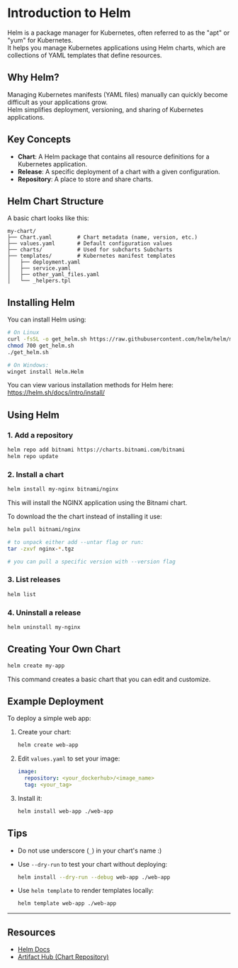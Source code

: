 # Introduction to Helm

Helm is a package manager for Kubernetes, often referred to as the "apt" or "yum" for Kubernetes.<br>It helps you manage Kubernetes applications using Helm charts, which are collections of YAML templates that define resources.

## Why Helm?

Managing Kubernetes manifests (YAML files) manually can quickly become difficult as your applications grow.<br>
Helm simplifies deployment, versioning, and sharing of Kubernetes applications.

## Key Concepts

- **Chart**: A Helm package that contains all resource definitions for a Kubernetes application.
- **Release**: A specific deployment of a chart with a given configuration.
- **Repository**: A place to store and share charts.

## Helm Chart Structure

A basic chart looks like this:

```
my-chart/
├── Chart.yaml        # Chart metadata (name, version, etc.)
├── values.yaml       # Default configuration values
├── charts/           # Used for subcharts Subcharts
├── templates/        # Kubernetes manifest templates
│   ├── deployment.yaml
│   ├── service.yaml
│   ├── other_yaml_files.yaml
│   └── _helpers.tpl
```

## Installing Helm

You can install Helm using:

```bash
# On Linux
curl -fsSL -o get_helm.sh https://raw.githubusercontent.com/helm/helm/main/scripts/get-helm-3
chmod 700 get_helm.sh
./get_helm.sh

# On Windows:
winget install Helm.Helm
```

You can view various installation methods for Helm here: https://helm.sh/docs/intro/install/

## Using Helm

### 1. Add a repository

```bash
helm repo add bitnami https://charts.bitnami.com/bitnami
helm repo update
```

### 2. Install a chart

```bash
helm install my-nginx bitnami/nginx
```

This will install the NGINX application using the Bitnami chart.

To download the the chart instead of installing it use:

```bash
helm pull bitnami/nginx

# to unpack either add --untar flag or run:
tar -zxvf nginx-*.tgz

# you can pull a specific version with --version flag
```
### 3. List releases

```bash
helm list
```

### 4. Uninstall a release

```bash
helm uninstall my-nginx
```

## Creating Your Own Chart

```bash
helm create my-app
```

This command creates a basic chart that you can edit and customize.

## Example Deployment

To deploy a simple web app:

1. Create your chart:
   ```bash
   helm create web-app
   ```

2. Edit `values.yaml` to set your image:
   ```yaml
   image:
     repository: <your_dockerhub>/<image_name>
     tag: <your_tag>
   ```

3. Install it:
   ```bash
   helm install web-app ./web-app
   ```

## Tips

- Do not use underscore (```_```) in your chart's name :)

- Use `--dry-run` to test your chart without deploying:
  ```bash
  helm install --dry-run --debug web-app ./web-app
  ```

- Use `helm template` to render templates locally:
  ```bash
  helm template web-app ./web-app
  ```

---

## Resources

- [Helm Docs](https://helm.sh/docs/)
- [Artifact Hub (Chart Repository)](https://artifacthub.io/)
